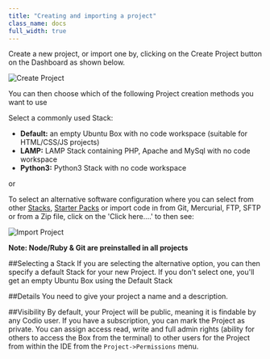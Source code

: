 ```yaml
---
title: "Creating and importing a project"
class_name: docs
full_width: true
---
```


Create a new project, or import one by, clicking on the Create Project button on the Dashboard as shown below.

![Create Project](/img/docs/project_create.png)

You can then choose which of the following Project creation methods you want to use

Select a commonly used Stack:

- **Default:** an empty Ubuntu Box with no code workspace (suitable for HTML/CSS/JS projects)
- **LAMP:** LAMP Stack containing PHP, Apache and MySql with no code workspace
- **Python3:** Python3 Stack with no code workspace

or 

To select an alternative software configuration where you can select from other [Stacks](/docs/dashboard/stacks/), [Starter Packs](/docs/dashboard/stacks/)  or import code in from Git, Mercurial, FTP, SFTP or from a Zip file, click on the 'Click here....' to then see: 

![Import Project](/img/docs/project_create_other.png)


**Note: Node/Ruby & Git are preinstalled in all projects**

##Selecting a Stack
If you are selecting the alternative option, you can then specify a default Stack for your new Project. If you don't select one, you'll get an empty Ubuntu Box using the Default Stack

##Details
You need to give your project a name and a description.


##Visibility
By default, your Project will be public, meaning it is findable by any Codio user. If you have a subscription, you can mark the Project as private. You can assign access read, write and full admin rights (ability for others to access the Box from the terminal) to other users for the Project from within the IDE from the `Project->Permissions` menu.

